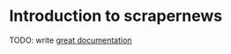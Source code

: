 # Introduction to scrapernews

TODO: write [great documentation](http://jacobian.org/writing/what-to-write/)

